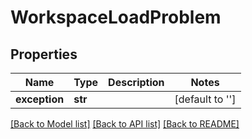 # WorkspaceLoadProblem

## Properties
Name | Type | Description | Notes
------------ | ------------- | ------------- | -------------
**exception** | **str** |  | [default to '']

[[Back to Model list]](../README.md#documentation-for-models) [[Back to API list]](../README.md#documentation-for-api-endpoints) [[Back to README]](../README.md)


